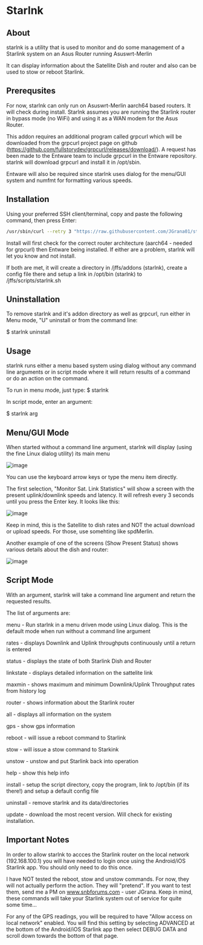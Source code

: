 # Starlnk

## About
starlnk is a utility that is used to monitor and do some management of a Starlink system on an Asus Router running Asuswrt-Merlin

It can display information about the Satellite Dish and router and also can be used to stow or reboot Starlink.

## Prerequsites

For now, starlnk can only run on Asuswrt-Merlin aarch64 based routers. It will check during install.
Starlnk assumes you are running the Starlink router in bypass mode (no WiFi) and using it as a WAN modem for the Asus Router.

This addon requires an additional program called grpcurl which will be downloaded from the grpcurl project page on github
(https://github.com/fullstorydev/grpcurl/releases/download/).
A request has been made to the Entware team to include grpcurl in the Entware repository.
starlnk will download grpcurl and install it in /opt/sbin.

Entware will also be required since starlnk uses dialog for the menu/GUI system and numfmt for formatting various speeds.

## Installation
Using your preferred SSH client/terminal, copy and paste the following command, then press Enter:

```sh
/usr/sbin/curl --retry 3 "https://raw.githubusercontent.com/JGrana01/starlnk/master/starlnk.sh" -o "/jffs/scripts/starlnk.sh" && chmod 0755 /jffs/scripts/starlnk.sh && /jffs/scripts/starlnk.sh install
```
Install will first check for the correct router architecture (aarch64 - needed for grpcurl) then Entware being installed. If either are a problem, starlnk will let you know and not install.

If both are met, it will create a directory in /jffs/addons (starlnk), create a config file there and setup a link in /opt/bin (starlnk) to /jffs/scripts/starlnk.sh

## Uninstallation
To remove starlnk and it's addon directory as well as grpcurl, run either in Menu mode, "U" uninstall or from the command line:

$ starlnk uninstall

## Usage
starlnk runs either a menu based system using dialog without any command line
arguments or in script mode where it will return results of a command or do an
action on the command.

To run in menu mode, just type:
$ starlnk

In script mode, enter an argument:

$ starlnk arg

## Menu/GUI Mode
When started without a command line argument, starlnk will display (using the fine Linux dialog utility) its main menu

![image](https://github.com/JGrana01/Starlnk/assets/11652784/0b539b16-c2e1-48e7-86ec-a4f42391700c)

You can use the keyboard arrow keys or type the menu item directly.

The first selection, "Monitor Sat. Link Statistics" will show a screen with the present uplink/downlink speeds and latency. It will refresh every 3 seconds until you press the Enter key. It looks like this:

![image](https://github.com/JGrana01/Starlnk/assets/11652784/f1f6f3d6-f190-46dd-b349-986ada88bff7)

Keep in mind, this is the Satellite to dish rates and NOT the actual download or upload speeds. For those, use somehting like spdMerlin.

Another example of one of the screens (Show Present Status) shows various details about the dish and router:

![image](https://github.com/JGrana01/Starlnk/assets/11652784/45e267ae-3b36-401f-8106-bc8a5301b774)

## Script Mode

With an argument, starlnk will take a command line argument and return the requested results.

The list of arguments are:

menu    - Run starlnk in a menu driven mode using Linux dialog. This is the default
          mode when run without a command line argument

rates - displays Downlink and Uplink throughputs continuously until a return is entered

status - displays the state of both Starlink Dish and Router

linkstate - displays detailed information on the sattelite link

maxmin - shows maximum and minimum Downlink/Uplink Throughput rates from history log

router - shows information about the Starlink router

all - displays all information on the system

gps - show gps information

reboot - will issue a reboot command to Starlink

stow - will issue a stow command to Starkink

unstow - unstow and put Starlink back into operation

help - show this help info

install - setup the script directory, copy the program, link to /opt/bin (if its
                 there!) and setup a default config file

uninstall - remove starlnk and its data/directories

update - download the most recent version. Will check for existing installation.

## Important Notes

In order to allow starlnk to accces the Starlink router on the local network (192.168.100.1) you will have needed to login once using the Android/iOS Starlink app. You should only need to do this once.

I have NOT tested the reboot, stow and unstow commands. For now, they will not actually perform the action. They will "pretend".
If you want to test them, send me a PM on www.snbforums.com - user JGrana.
Keep in mind, these commands will take your Starlink system out of service for quite some time...

For any of the GPS readings, you will be required to have "Allow access on local network" enabled. You will find this setting by selecting ADVANCED at the bottom of the Android/iOS Starlink app then select DEBUG DATA and scroll down towards the bottom of that page.

